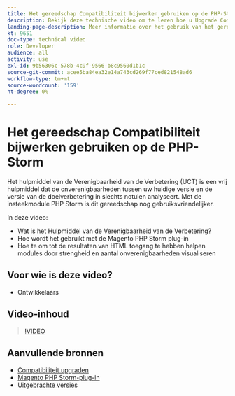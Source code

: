 ```yaml
---
title: Het gereedschap Compatibiliteit bijwerken gebruiken op de PHP-Storm
description: Bekijk deze technische video om te leren hoe u Upgrade Compatibility Tool kunt gebruiken met de PHP Storm-plug-in.
landing-page-description: Meer informatie over het gebruik van het gereedschap Compatibiliteit bijwerken met de PHP Storm-plug-in, zodat incompatibiliteiten gemakkelijk kunnen worden geïdentificeerd en verholpen.
kt: 9651
doc-type: technical video
role: Developer
audience: all
activity: use
exl-id: 9b56306c-578b-4c9f-9566-b8c9560d1b1c
source-git-commit: acee5ba84ea32e14a743cd269f77ced821548ad6
workflow-type: tm+mt
source-wordcount: '159'
ht-degree: 0%

---
```


# Het gereedschap Compatibiliteit bijwerken gebruiken op de PHP-Storm

Het hulpmiddel van de Verenigbaarheid van de Verbetering (UCT) is een vrij hulpmiddel dat de onverenigbaarheden tussen uw huidige versie en de versie van de doelverbetering in slechts notulen analyseert. Met de insteekmodule PHP Storm is dit gereedschap nog gebruiksvriendelijker.

In deze video:

- Wat is het Hulpmiddel van de Verenigbaarheid van de Verbetering?
- Hoe wordt het gebruikt met de Magento PHP Storm plug-in
- Hoe te om tot de resultaten van HTML toegang te hebben helpen modules door strengheid en aantal onverenigbaarheden visualiseren

## Voor wie is deze video?

- Ontwikkelaars

## Video-inhoud

>[!VIDEO](https://video.tv.adobe.com/v/340150?quality=12&learn=on)

## Aanvullende bronnen

- [Compatibiliteit upgraden](https://experienceleague.adobe.com/docs/commerce-operations/upgrade-guide/upgrade-compatibility-tool/overview.html)
- [Magento PHP Storm-plug-in](https://plugins.jetbrains.com/plugin/8024-magento-phpstorm)
- [Uitgebrachte versies](https://devdocs.magento.com/release/released-versions.html)
